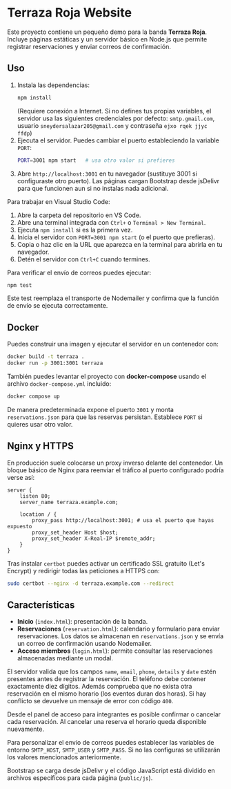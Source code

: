 # Terraza Roja Website

Este proyecto contiene un pequeño demo para la banda **Terraza Roja**. Incluye
páginas estáticas y un servidor básico en Node.js que permite registrar
reservaciones y enviar correos de confirmación.

## Uso

1. Instala las dependencias:
   ```bash
   npm install
   ```
   (Requiere conexión a Internet. Si no defines tus propias variables, el servidor usa las siguientes credenciales por defecto: `smtp.gmail.com`, usuario `sneydersalazar205@gmail.com` y contraseña `ejxo rqek jjyc ffdp`)
2. Ejecuta el servidor. Puedes cambiar el puerto estableciendo la variable `PORT`:
   ```bash
   PORT=3001 npm start   # usa otro valor si prefieres
   ```
3. Abre `http://localhost:3001` en tu navegador (sustituye 3001 si configuraste otro puerto).
   Las páginas cargan Bootstrap desde jsDelivr para que funcionen aun si no instalas nada adicional.

Para trabajar en Visual Studio Code:
1. Abre la carpeta del repositorio en VS Code.
2. Abre una terminal integrada con `Ctrl+` o `Terminal > New Terminal`.
3. Ejecuta `npm install` si es la primera vez.
4. Inicia el servidor con `PORT=3001 npm start` (o el puerto que prefieras).
5. Copia o haz clic en la URL que aparezca en la terminal para abrirla en tu navegador.
6. Detén el servidor con `Ctrl+C` cuando termines.

Para verificar el envío de correos puedes ejecutar:
```bash
npm test
```
Este test reemplaza el transporte de Nodemailer y confirma que la función de
envío se ejecuta correctamente.

## Docker

Puedes construir una imagen y ejecutar el servidor en un contenedor con:

```bash
docker build -t terraza .
docker run -p 3001:3001 terraza
```


También puedes levantar el proyecto con **docker-compose** usando el archivo
`docker-compose.yml` incluido:

```bash
docker compose up
```

De manera predeterminada expone el puerto `3001` y monta `reservations.json`
para que las reservas persistan. Establece `PORT` si quieres usar otro valor.

## Nginx y HTTPS

En producción suele colocarse un proxy inverso delante del contenedor. Un bloque
básico de Nginx para reenviar el tráfico al puerto configurado podría verse así:

```nginx
server {
    listen 80;
    server_name terraza.example.com;

    location / {
        proxy_pass http://localhost:3001; # usa el puerto que hayas expuesto
        proxy_set_header Host $host;
        proxy_set_header X-Real-IP $remote_addr;
    }
}
```

Tras instalar `certbot` puedes activar un certificado SSL gratuito (Let's Encrypt)
y redirigir todas las peticiones a HTTPS con:

```bash
sudo certbot --nginx -d terraza.example.com --redirect
```

## Características

- **Inicio** (`index.html`): presentación de la banda.
- **Reservaciones** (`reservation.html`): calendario y formulario para enviar
 reservaciones. Los datos se almacenan en `reservations.json` y se envía un
  correo de confirmación usando Nodemailer.
- **Acceso miembros** (`login.html`): permite consultar las reservaciones
  almacenadas mediante un modal.

El servidor valida que los campos `name`, `email`, `phone`, `details` y `date`
estén presentes antes de registrar la reservación. El teléfono debe contener
exactamente diez dígitos. Además comprueba que no exista otra reservación en el
mismo horario (los eventos duran dos horas). Si hay conflicto se devuelve un
mensaje de error con código `400`.

Desde el panel de acceso para integrantes es posible confirmar o cancelar cada
reservación. Al cancelar una reserva el horario queda disponible nuevamente.

Para personalizar el envío de correos puedes establecer las variables de entorno
`SMTP_HOST`, `SMTP_USER` y `SMTP_PASS`. Si no las configuras se utilizarán los
valores mencionados anteriormente.

Bootstrap se carga desde jsDelivr y el código JavaScript está dividido en archivos específicos para cada
página (`public/js`).
